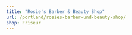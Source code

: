 ```yaml
---
title: "Rosie's Barber & Beauty Shop"
url: /portland/rosies-barber-und-beauty-shop/
shop: Friseur
---
```

